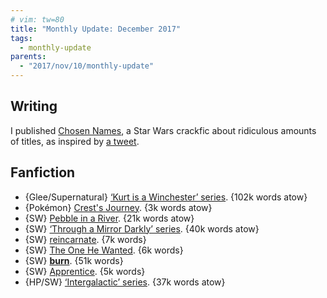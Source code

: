 ```yaml
---
# vim: tw=80
title: "Monthly Update: December 2017"
tags:
  - monthly-update
parents:
  - "2017/nov/10/monthly-update"
---
```


## Writing

I published [Chosen Names](https://archiveofourown.org/works/12722796), a Star
Wars crackfic about ridiculous amounts of titles, as inspired by [a tweet][nn].

[nn]: https://twitter.com/NaNoWordSprints/status/930310576214913024

## Fanfiction

 - {Glee/Supernatural} [‘Kurt is a Winchester’ series](https://archiveofourown.org/series/51723). {102k words atow}
 - {Pokémon} [Crest's Journey](https://archiveofourown.org/works/9118390). {3k words atow}
 - {SW} [Pebble in a River](https://archiveofourown.org/works/10304777). {21k words atow}
 - {SW} [‘Through a Mirror Darkly’ series](https://archiveofourown.org/series/247897). {40k words atow}
 - {SW} [reincarnate](https://archiveofourown.org/works/3891868). {7k words}
 - {SW} [The One He Wanted](https://archiveofourown.org/works/9871730). {6k words}
 - {SW} **[burn](https://archiveofourown.org/works/10935006)**. {51k words}
 - {SW} [Apprentice](https://archiveofourown.org/works/6059146). {5k words}
 - {HP/SW} [‘Intergalactic’ series](https://archiveofourown.org/series/681911). {37k words atow}
